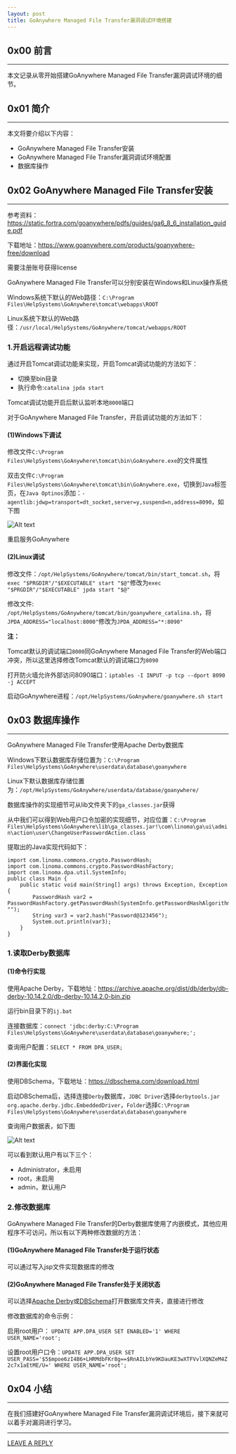 ```yaml
---
layout: post
title: GoAnywhere Managed File Transfer漏洞调试环境搭建
---
```



## 0x00 前言
---

本文记录从零开始搭建GoAnywhere Managed File Transfer漏洞调试环境的细节。

## 0x01 简介
---

本文将要介绍以下内容：

- GoAnywhere Managed File Transfer安装
- GoAnywhere Managed File Transfer漏洞调试环境配置
- 数据库操作

## 0x02 GoAnywhere Managed File Transfer安装
---

参考资料：https://static.fortra.com/goanywhere/pdfs/guides/ga6_8_6_installation_guide.pdf

下载地址：https://www.goanywhere.com/products/goanywhere-free/download

需要注册账号获得license

GoAnywhere Managed File Transfer可以分别安装在Windows和Linux操作系统

Windows系统下默认的Web路径：`C:\Program Files\HelpSystems\GoAnywhere\tomcat\webapps\ROOT`

Linux系统下默认的Web路径：`/usr/local/HelpSystems/GoAnywhere/tomcat/webapps/ROOT`

### 1.开启远程调试功能

通过开启Tomcat调试功能来实现，开启Tomcat调试功能的方法如下：

- 切换至bin目录
- 执行命令:`catalina jpda start`

Tomcat调试功能开启后默认监听本地`8000`端口

对于GoAnywhere Managed File Transfer，开启调试功能的方法如下：

#### (1)Windows下调试

修改文件`C:\Program Files\HelpSystems\GoAnywhere\tomcat\bin\GoAnywhere.exe`的文件属性

双击文件`C:\Program Files\HelpSystems\GoAnywhere\tomcat\bin\GoAnywhere.exe`，切换到`Java`标签页，在`Java Optinos`添加：`-agentlib:jdwp=transport=dt_socket,server=y,suspend=n,address=8090`，如下图

![Alt text](https://raw.githubusercontent.com/3gstudent/BlogPic/master/2023-2-14/2-1.png)

重启服务GoAnywhere

#### (2)Linux调试

修改文件：`/opt/HelpSystems/GoAnywhere/tomcat/bin/start_tomcat.sh`，将`exec "$PRGDIR"/"$EXECUTABLE" start "$@"`修改为`exec "$PRGDIR"/"$EXECUTABLE" jpda start "$@"`

修改文件: `/opt/HelpSystems/GoAnywhere/tomcat/bin/goanywhere_catalina.sh`，将`JPDA_ADDRESS="localhost:8000"`修改为`JPDA_ADDRESS="*:8090"`

**注：**

Tomcat默认的调试端口`8000`同GoAnywhere Managed File Transfer的Web端口冲突，所以这里选择修改Tomcat默认的调试端口为`8090`

打开防火墙允许外部访问8090端口：`iptables -I INPUT -p tcp --dport 8090 -j ACCEPT`

启动GoAnywhere进程：`/opt/HelpSystems/GoAnywhere/goanywhere.sh start`

## 0x03 数据库操作
---

GoAnywhere Managed File Transfer使用Apache Derby数据库

Windows下默认数据库存储位置为：`C:\Program Files\HelpSystems\GoAnywhere\userdata\database\goanywhere`

Linux下默认数据库存储位置为：`/opt/HelpSystems/GoAnywhere/userdata/database/goanywhere/`

数据库操作的实现细节可从lib文件夹下的`ga_classes.jar`获得

从中我们可以得到Web用户口令加密的实现细节，对应位置：`C:\Program Files\HelpSystems\GoAnywhere\lib\ga_classes.jar!\com\linoma\ga\ui\admin\action\user\ChangeUserPasswordAction.class`

提取出的Java实现代码如下：

```
import com.linoma.commons.crypto.PasswordHash;
import com.linoma.commons.crypto.PasswordHashFactory;
import com.linoma.dpa.util.SystemInfo;
public class Main {
    public static void main(String[] args) throws Exception, Exception {
        PasswordHash var2 = PasswordHashFactory.getPasswordHash(SystemInfo.getPasswordHashAlgorithm(), "");
        String var3 = var2.hash("Password@123456");
        System.out.println(var3);
    }
}
```

### 1.读取Derby数据库

#### (1)命令行实现

使用Apache Derby，下载地址：https://archive.apache.org/dist/db/derby/db-derby-10.14.2.0/db-derby-10.14.2.0-bin.zip

运行bin目录下的`ij.bat`

连接数据库：`connect 'jdbc:derby:C:\Program Files\HelpSystems\GoAnywhere\userdata\database\goanywhere;';`

查询用户配置：`SELECT * FROM DPA_USER;`

#### (2)界面化实现

使用DBSchema，下载地址：https://dbschema.com/download.html

启动DBSchema后，选择连接`Derby`数据库，`JDBC Driver`选择`derbytools.jar org.apache.derby.jdbc.EmbeddedDriver`，`Folder`选择`C:\Program Files\HelpSystems\GoAnywhere\userdata\database\goanywhere`

查询用户数据表，如下图

![Alt text](https://raw.githubusercontent.com/3gstudent/BlogPic/master/2023-2-14/2-2.png)

可以看到默认用户有以下三个：

- Administrator，未启用
- root，未启用
- admin，默认用户

### 2.修改数据库

GoAnywhere Managed File Transfer的Derby数据库使用了内嵌模式，其他应用程序不可访问，所以有以下两种修改数据的方法：

#### (1)GoAnywhere Managed File Transfer处于运行状态

可以通过写入jsp文件实现数据库的修改

#### (2)GoAnywhere Managed File Transfer处于关闭状态

可以选择[Apache Derby](https://archive.apache.org/dist/db/derby/db-derby-10.14.2.0/db-derby-10.14.2.0-bin.zip)或[DBSchema](https://dbschema.com/download.html)打开数据库文件夹，直接进行修改

修改数据库的命令示例：

启用root用户： `UPDATE APP.DPA_USER SET ENABLED='1' WHERE USER_NAME='root';`

设置root用户口令：`UPDATE APP.DPA_USER SET USER_PASS='$5$mpoe6zI4B6+LHRMdbFKr8g==$RnAILbYe9KDauKE3wXTFVvlXQNZeM4Z2c7x1aEtME/U=' WHERE USER_NAME='root';`

## 0x04 小结
---

在我们搭建好GoAnywhere Managed File Transfer漏洞调试环境后，接下来就可以着手对漏洞进行学习。




---


[LEAVE A REPLY](https://github.com/3gstudent/feedback/issues/new)
